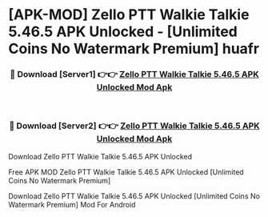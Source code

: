 # [APK-MOD] Zello PTT Walkie Talkie 5.46.5 APK Unlocked - [Unlimited Coins No Watermark Premium] huafr



<div align="center">
<h3>🔴 Download [Server1] 👉👉 <a href="https://momento.my/?title=Zello_PTT_Walkie_Talkie_5.46.5_APK_Unlocked">Zello PTT Walkie Talkie 5.46.5 APK Unlocked Mod Apk</a></h3><br>

<h3>🔴 Download [Server2] 👉👉 <a href="https://momento.my/?title=Zello_PTT_Walkie_Talkie_5.46.5_APK_Unlocked">Zello PTT Walkie Talkie 5.46.5 APK Unlocked Mod Apk</a></h3>
</div>



Download Zello PTT Walkie Talkie 5.46.5 APK Unlocked 

Free APK MOD Zello PTT Walkie Talkie 5.46.5 APK Unlocked [Unlimited Coins No Watermark Premium]

Download Zello PTT Walkie Talkie 5.46.5 APK Unlocked [Unlimited Coins No Watermark Premium] Mod For Android
